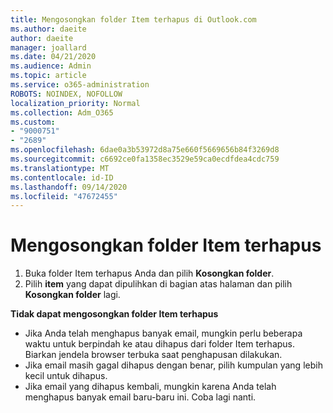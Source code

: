 ```yaml
---
title: Mengosongkan folder Item terhapus di Outlook.com
ms.author: daeite
author: daeite
manager: joallard
ms.date: 04/21/2020
ms.audience: Admin
ms.topic: article
ms.service: o365-administration
ROBOTS: NOINDEX, NOFOLLOW
localization_priority: Normal
ms.collection: Adm_O365
ms.custom:
- "9000751"
- "2689"
ms.openlocfilehash: 6dae0a3b53972d8a75e660f5669656b84f3269d8
ms.sourcegitcommit: c6692ce0fa1358ec3529e59ca0ecdfdea4cdc759
ms.translationtype: MT
ms.contentlocale: id-ID
ms.lasthandoff: 09/14/2020
ms.locfileid: "47672455"
---
```

# <a name="empty-the-deleted-items-folder"></a>Mengosongkan folder Item terhapus

1. Buka folder Item terhapus Anda dan pilih **Kosongkan folder**.
2. Pilih **item** yang dapat dipulihkan di bagian atas halaman dan pilih **Kosongkan folder** lagi.

**Tidak dapat mengosongkan folder Item terhapus**

- Jika Anda telah menghapus banyak email, mungkin perlu beberapa waktu untuk berpindah ke atau dihapus dari folder Item terhapus. Biarkan jendela browser terbuka saat penghapusan dilakukan.
- Jika email masih gagal dihapus dengan benar, pilih kumpulan yang lebih kecil untuk dihapus.
- Jika email yang dihapus kembali, mungkin karena Anda telah menghapus banyak email baru-baru ini. Coba lagi nanti.